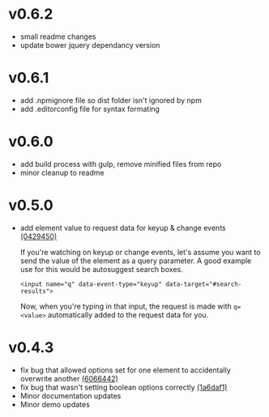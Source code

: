 # v0.6.2

- small readme changes
- update bower jquery dependancy version

# v0.6.1

- add .npmignore file so dist folder isn't ignored by npm
- add .editorconfig file for syntax formating

# v0.6.0

- add build process with gulp, remove minified files from repo
- minor cleanup to readme

# v0.5.0

- add element value to request data for keyup & change events [(0429450)](https://github.com/codonnell822/jquery-data-remote/commit/042945067ef2e266bb0caab4f8b4ad07295bb22b)

    If you're watching on keyup or change events, let's assume you want to
    send the value of the element as a query parameter. A good example use for this would be autosuggest search boxes.

    `<input name="q" data-event-type="keyup" data-target="#search-results">`

    Now, when you're typing in that input, the request is made with `q=<value>` automatically added to the request data for you.

# v0.4.3

- fix bug that allowed options set for one element to accidentally overwrite another [(6066442)](https://github.com/codonnell822/jquery-data-remote/commit/6066442116543a993cf39a2a70e154ab10000dcc)
- fix bug that wasn't setting boolean options correctly [(1a6daf1)](https://github.com/codonnell822/jquery-data-remote/commit/1a6daf18a03d33162cf833ab1796f1951ac5d56e)
- Minor documentation updates
- Minor demo updates
